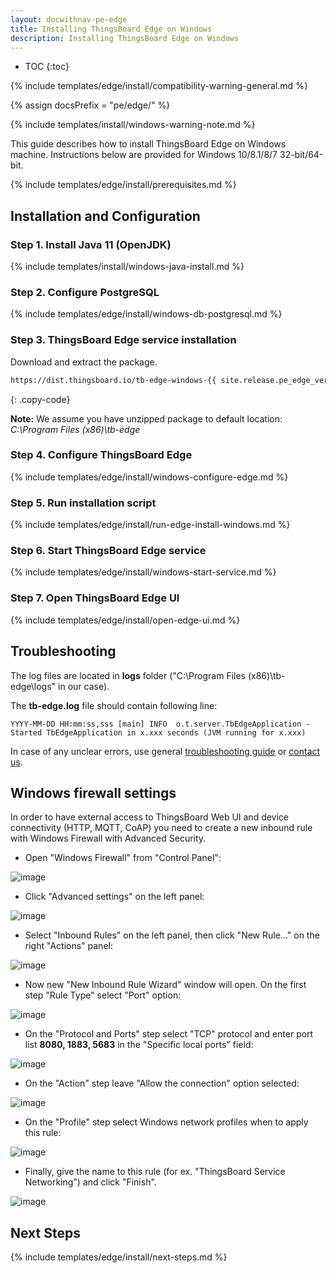 ```yaml
---
layout: docwithnav-pe-edge
title: Installing ThingsBoard Edge on Windows
description: Installing ThingsBoard Edge on Windows
---
```


* TOC
{:toc}

{% include templates/edge/install/compatibility-warning-general.md %}

{% assign docsPrefix = "pe/edge/" %}

{% include templates/install/windows-warning-note.md %}

This guide describes how to install ThingsBoard Edge on Windows machine.
Instructions below are provided for Windows 10/8.1/8/7 32-bit/64-bit.

{% include templates/edge/install/prerequisites.md %}

## Installation and Configuration

### Step 1. Install Java 11 (OpenJDK) 

{% include templates/install/windows-java-install.md %}

### Step 2. Configure PostgreSQL

{% include templates/edge/install/windows-db-postgresql.md %}

### Step 3. ThingsBoard Edge service installation

Download and extract the package.

```bash
https://dist.thingsboard.io/tb-edge-windows-{{ site.release.pe_edge_ver }}.zip
```
{: .copy-code}

**Note:** We assume you have unzipped package to default location: *C:\Program Files (x86)\tb-edge*

### Step 4. Configure ThingsBoard Edge

{% include templates/edge/install/windows-configure-edge.md %}

### Step 5. Run installation script

{% include templates/edge/install/run-edge-install-windows.md %} 

### Step 6. Start ThingsBoard Edge service

{% include templates/edge/install/windows-start-service.md %}

### Step 7. Open ThingsBoard Edge UI

{% include templates/edge/install/open-edge-ui.md %} 

## Troubleshooting

The log files are located in **logs** folder ("C:\Program Files (x86)\tb-edge\logs" in our case).

The **tb-edge.log** file should contain following line:

```text
YYYY-MM-DD HH:mm:ss,sss [main] INFO  o.t.server.TbEdgeApplication - Started TbEdgeApplication in x.xxx seconds (JVM running for x.xxx)
```

In case of any unclear errors, use general [troubleshooting guide](/docs/user-guide/troubleshooting/#getting-help) or [contact us](/docs/contact-us/).

## Windows firewall settings

In order to have external access to ThingsBoard Web UI and device connectivity (HTTP, MQTT, CoAP)
you need to create a new inbound rule with Windows Firewall with Advanced Security.
 
- Open "Windows Firewall" from "Control Panel":

![image](https://img.thingsboard.io/user-guide/install/windows/windows7-firewall-1.png)

- Click "Advanced settings" on the left panel:

![image](https://img.thingsboard.io/user-guide/install/windows/windows7-firewall-2.png)

- Select "Inbound Rules" on the left panel, then click "New Rule..." on the right "Actions" panel:

![image](https://img.thingsboard.io/user-guide/install/windows/windows7-firewall-3.png)

- Now new "New Inbound Rule Wizard" window will open. On the first step "Rule Type" select "Port" option: 

![image](https://img.thingsboard.io/user-guide/install/windows/windows7-firewall-4.png)

- On the "Protocol and Ports" step select "TCP" protocol and enter port list **8080, 1883, 5683** in the "Specific local ports" field:

![image](https://img.thingsboard.io/user-guide/install/windows/windows7-firewall-5.png)

- On the "Action" step leave "Allow the connection" option selected:

![image](https://img.thingsboard.io/user-guide/install/windows/windows7-firewall-6.png)

- On the "Profile" step select Windows network profiles when to apply this rule:

![image](https://img.thingsboard.io/user-guide/install/windows/windows7-firewall-7.png)

- Finally, give the name to this rule (for ex. "ThingsBoard Service Networking") and click "Finish".

![image](https://img.thingsboard.io/user-guide/install/windows/windows7-firewall-8.png)


## Next Steps

{% include templates/edge/install/next-steps.md %}

